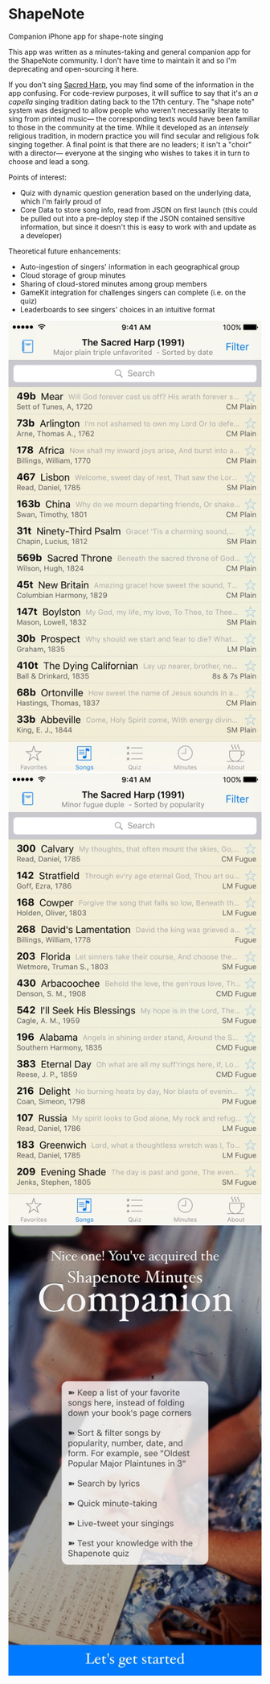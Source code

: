 # ShapeNote
Companion iPhone app for shape-note singing

This app was written as a minutes-taking and general companion app for the ShapeNote community. I don't have time to maintain it and so I'm deprecating and open-sourcing it here.

If you don't sing [Sacred Harp](https://en.wikipedia.org/wiki/Sacred_Harp), you may find some of the information in the app confusing. For code-review purposes, it will suffice to say that it's an *a capella* singing tradition dating back to the 17th century. The "shape note" system was designed to allow people who weren't necessarily literate to sing from printed music— the corresponding texts would have been familiar to those in the community at the time. While it developed as an *intensely* religious tradition, in modern practice you will find secular and religious folk singing together. A final point is that there are no leaders; it isn't a "choir" with a director— everyone at the singing who wishes to takes it in turn to choose and lead a song.

Points of interest:
- Quiz with dynamic question generation based on the underlying data, which I'm fairly proud of
- Core Data to store song info, read from JSON on first launch (this could be pulled out into a pre-deploy step if the JSON contained sensitive information, but since it doesn't this is easy to work with and update as a developer)

Theoretical future enhancements:
- Auto-ingestion of singers' information in each geographical group
- Cloud storage of group minutes
- Sharing of cloud-stored minutes among group members
- GameKit integration for challenges singers can complete (i.e. on the quiz)
- Leaderboards to see singers' choices in an intuitive format

![screenshot](https://raw.githubusercontent.com/charliewilliams/ShapeNote/master/Screenshots/2.jpeg)
![screenshot](https://raw.githubusercontent.com/charliewilliams/ShapeNote/master/Screenshots/3.jpeg)
![screenshot](https://raw.githubusercontent.com/charliewilliams/ShapeNote/master/Screenshots/1.jpeg)
